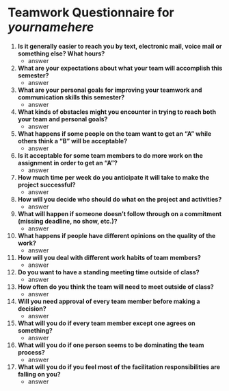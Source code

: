 # Teamwork Questionnaire for _yournamehere_

1. __Is it generally easier to reach you by text, electronic mail, voice mail or something else?  What hours?__ 
   * answer
1. __What are your expectations about what your team will accomplish this semester?__ 
   * answer
1. __What are your personal goals for improving your teamwork and communication skills this semester?__ 
   * answer
1. __What kinds of obstacles might you encounter in trying to reach both your team and personal goals?__ 
   * answer
1. __What happens if some people on the team want to get an “A” while others think a “B” will be acceptable?__ 
   * answer
1. __Is it acceptable for some team members to do more work on the assignment in order to get an “A”?__ 
   * answer
1. __How much time per week do you anticipate it will take to make the project successful?__ 
   * answer
1. __How will you decide who should do what on the project and activities?__ 
   * answer
1. __What will happen if someone doesn’t follow through on a commitment (missing deadline, no show, etc.)?__ 
   * answer
1. __What happens if people have different opinions on the quality of the work?__ 
   * answer
1. __How will you deal with different work habits of team members?__ 
   * answer
1. __Do you want to have a standing meeting time outside of class?__ 
   * answer
1. __How often do you think the team will need to meet outside of class?__ 
   * answer
1. __Will you need approval of every team member before making a decision?__ 
   * answer
1. __What will you do if every team member except one agrees on something?__ 
   * answer
1. __What will you do if one person seems to be dominating the team process?__ 
   * answer
1. __What will you do if you feel most of the facilitation responsibilities are falling on you?__ 
   * answer
